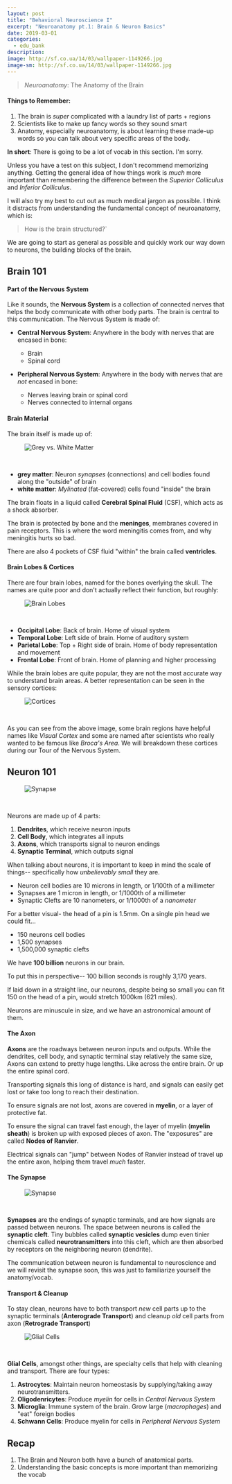 ```yaml
---
layout: post
title: "Behavioral Neuroscience I"
excerpt: "Neuroanatomy pt.1: Brain & Neuron Basics"
date: 2019-03-01
categories:
  - edu_bank
description:
image: http://sf.co.ua/14/03/wallpaper-1149266.jpg
image-sm: http://sf.co.ua/14/03/wallpaper-1149266.jpg
---
```



> _Neuroanatomy_: The Anatomy of the Brain

#### Things to Remember:
1. The brain is _super_ complicated with a laundry list of parts + regions
2. Scientists like to make up fancy words so they sound smart
3. Anatomy, especially neuroanatomy, is about learning these made-up words so you can talk about very specific areas of the body.

**In short**: There is going to be a lot of vocab in this section. I'm sorry.

Unless you have a test on this subject, I don't recommend memorizing anything. Getting the general idea of how things work is *much* more important than remembering the difference between the *Superior Colliculus* and *Inferior Colliculus*.

I will also try my best to cut out as much medical jargon as possible. I think it distracts from understanding the fundamental concept of neuroanatomy, which is:

>How is the brain structured?`

We are going to start as general as possible and quickly work our way down to neurons, the building blocks of the brain.

## Brain 101


#### Part of the Nervous System

Like it sounds, the **Nervous System** is a collection of connected nerves that helps the body communicate with other body parts. The brain is central to this communication. The Nervous System is made of:

* **Central Nervous System**: Anywhere in the body with nerves that are encased in bone:
  * Brain
  * Spinal cord

* **Peripheral Nervous System**: Anywhere in the body with nerves that are *not* encased in bone:
  * Nerves leaving brain or spinal cord
  * Nerves connected to internal organs

#### Brain Material

The brain itself is made up of:

<figure>
  <img src="https://medlineplus.gov/ency/images/ency/fullsize/18117.jpg" alt="Grey vs. White Matter"/>
</figure><br>

* **grey matter**: Neuron *synapses* (connections) and cell bodies found along the "outside" of brain
* **white matter**: *Mylinated* (fat-covered) cells found "inside" the brain



The brain floats in a liquid called **Cerebral Spinal Fluid** (CSF), which acts as a shock absorber.

The brain is protected by bone and the **meninges**, membranes covered in pain receptors. This is where the word meningitis comes from, and why meningitis hurts so bad.

There are also 4 pockets of CSF fluid "within" the brain called **ventricles**.

#### Brain Lobes & Cortices

There are four brain lobes, named for the bones overlying the skull. The names are quite poor and don't actually reflect their function, but roughly:

<figure>
  <img src="https://qbi.uq.edu.au/files/33952/Brain-lobes-traditional-QBI-sm.jpg" alt="Brain Lobes"/>
</figure><br>

* **Occipital Lobe**: Back of brain. Home of visual system
* **Temporal Lobe**: Left side of brain. Home of auditory system
* **Parietal Lobe**: Top + Right side of brain. Home of body representation and movement
* **Frontal Lobe**: Front of brain. Home of planning and higher processing


While the brain lobes are quite popular, they are not the most accurate way to understand brain areas. A better representation can be seen in the sensory cortices:

<figure>
  <img src="https://i.pinimg.com/originals/47/59/f4/4759f4f0c168716c36e16ed2ef2ff6ab.jpg" alt="Cortices"/>
</figure><br>

As you can see from the above image, some brain regions have helpful names like *Visual Cortex* and some are named after scientists who really wanted to be famous like *Broca's Area*. We will breakdown these cortices during our Tour of the Nervous System.

## Neuron 101
<figure>
  <img src="http://news.unchealthcare.org/images/science-images/neuron-illustration-1" alt="Synapse"/>
</figure><br>

Neurons are made up of 4 parts:
  1. **Dendrites**, which receive neuron inputs
  2. **Cell Body**, which integrates all inputs
  3. **Axons**, which transports signal to neuron endings
  4. **Synaptic Terminal**, which outputs signal

When talking about neurons, it is important to keep in mind the scale of things-- specifically how *unbelievably small* they are.
* Neuron cell bodies are 10 microns in length, or 1/100th of a millimeter
* Synapses are 1 micron in length, or 1/1000th of a millimeter
* Synaptic Clefts are 10 nanometers, or 1/1000th of a *nanometer*

For a better visual- the head of a pin is 1.5mm. On a single pin head we could fit...
  * 150 neurons cell bodies
  * 1,500 synapses
  * 1,500,000 synaptic clefts

We have **100 billion** neurons in our brain.

To put this in perspective-- 100 billion seconds is roughly 3,170 years.

If laid down in a straight line, our neurons, despite being so small you can fit 150 on the head of a pin, would stretch 1000km (621 miles).

Neurons are minuscule in size, and we have an astronomical amount of them.

#### The Axon

**Axons** are the roadways between neuron inputs and outputs. While the dendrites, cell body, and synaptic terminal stay relatively the same size, Axons can extend to pretty huge lengths. Like across the entire brain. Or up the entire spinal cord.

Transporting signals this long of distance is hard, and signals can easily get lost or take too long to reach their destination.

To ensure signals are not lost, axons are covered in **myelin**, or a layer of protective fat.

To ensure the signal can travel fast enough, the layer of myelin (**myelin sheath**) is broken up with exposed pieces of axon. The "exposures" are called **Nodes of Ranvier**.

Electrical signals can "jump" between Nodes of Ranvier instead of travel up the entire axon, helping them travel *much* faster.

#### The Synapse

<figure>
  <img src="https://www.sciencenewsforstudents.org/sites/default/files/2017/03/main/blogposts/860%20synapse%20iStock-510674886.gif" alt="Synapse"/>
</figure><br>

**Synapses** are the endings of synaptic terminals, and are how signals are passed between neurons. The space between neurons is called the **synaptic cleft**. Tiny bubbles called **synaptic vesicles** dump even tinier chemicals called **neurotransmitters** into this cleft, which are then absorbed by receptors on the neighboring neuron (dendrite).

The communication between neuron is fundamental to neuroscience and we will revisit the synapse soon, this was just to familiarize yourself the anatomy/vocab.

#### Transport & Cleanup

To stay clean, neurons have to both transport *new* cell parts up to the synaptic terminals (**Anterograde Transport**) and cleanup *old* cell parts from axon (**Retrograde Transport**)

<figure>
  <img src="https://www.sciencenewsforstudents.org/sites/default/files/scald-image/860_SS_glia_solid.png" alt="Glial Cells"/>
</figure><br>

**Glial Cells**, amongst other things, are specialty cells that help with cleaning and transport. There are four types:
  1. **Astrocytes**: Maintain neuron homeostasis by supplying/taking away neurotransmitters.
  2. **Oligodenricytes**: Produce *myelin* for cells in *Central Nervous System*
  3. **Microglia**: Immune system of the brain. Grow large (*macrophages*) and "eat" foreign bodies
  4. **Schwann Cells**: Produce myelin for cells in *Peripheral Nervous System*

## Recap

1. The Brain and Neuron both have a bunch of anatomical parts.
2. Understanding the basic concepts is more important than memorizing the vocab
